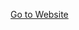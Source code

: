 <p align="left">
<a href="https://teshchaudhary.github.io/Health-Flix/" target="blank">Go to Website</a>
</p>
